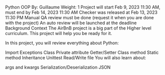 
Python
OOP
 By: Guillaume
 Weight: 1
 Project will start Feb 9, 2023 11:30 AM, must end by Feb 14, 2023 11:30 AM
 Checker was released at Feb 13, 2023 11:30 PM
 Manual QA review must be done (request it when you are done with the project)
 An auto review will be launched at the deadline
Background Context
The AirBnB project is a big part of the Higher level curriculum. This project will help you be ready for it.

In this project, you will review everything about Python:

Import
Exceptions
Class
Private attribute
Getter/Setter
Class method
Static method
Inheritance
Unittest
Read/Write file
You will also learn about:

args and kwargs
Serialization/Deserialization
JSON
